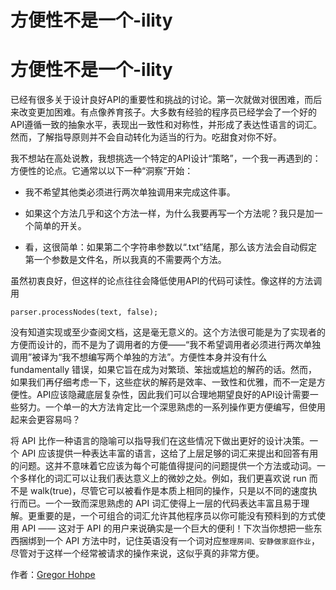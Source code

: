 # 方便性不是一个-ility

# 方便性不是一个-ility

已经有很多关于设计良好API的重要性和挑战的讨论。第一次就做对很困难，而后来改变更加困难。有点像养育孩子。大多数有经验的程序员已经学会了一个好的API遵循一致的抽象水平，表现出一致性和对称性，并形成了表达性语言的词汇。然而，了解指导原则并不会自动转化为适当的行为。吃甜食对你不好。

我不想站在高处说教，我想挑选一个特定的API设计“策略”，一个我一再遇到的：方便性的论点。它通常以以下一种“洞察”开始：

+   我不希望其他类必须进行两次单独调用来完成这件事。

+   如果这个方法几乎和这个方法一样，为什么我要再写一个方法呢？我只是加一个简单的开关。

+   看，这很简单：如果第二个字符串参数以“.txt”结尾，那么该方法会自动假定第一个参数是文件名，所以我真的不需要两个方法。

虽然初衷良好，但这样的论点往往会降低使用API的代码可读性。像这样的方法调用

```
parser.processNodes(text, false); 
```

没有知道实现或至少查阅文档，这是毫无意义的。这个方法很可能是为了实现者的方便而设计的，而不是为了调用者的方便——“我不希望调用者必须进行两次单独调用”被译为“我不想编写两个单独的方法”。方便性本身并没有什么 fundamentally 错误，如果它旨在成为对繁琐、笨拙或尴尬的解药的话。然而，如果我们再仔细考虑一下，这些症状的解药是效率、一致性和优雅，而不一定是方便性。API应该隐藏底层复杂性，因此我们可以合理地期望良好的API设计需要一些努力。一个单一的大方法肯定比一个深思熟虑的一系列操作更方便编写，但使用起来会更容易吗？

将 API 比作一种语言的隐喻可以指导我们在这些情况下做出更好的设计决策。一个 API 应该提供一种表达丰富的语言，这给了上层足够的词汇来提出和回答有用的问题。这并不意味着它应该为每个可能值得提问的问题提供一个方法或动词。一个多样化的词汇可以让我们表达意义上的微妙之处。例如，我们更喜欢说 run 而不是 walk(true)，尽管它可以被看作是本质上相同的操作，只是以不同的速度执行而已。一个一致而深思熟虑的 API 词汇使得上一层的代码表达丰富且易于理解。更重要的是，一个可组合的词汇允许其他程序员以你可能没有预料到的方式使用 API —— 这对于 API 的用户来说确实是一个巨大的便利！下次当你想把一些东西捆绑到一个 API 方法中时，记住英语没有一个词对应`整理房间、安静做家庭作业`，尽管对于这样一个经常被请求的操作来说，这似乎真的非常方便。

作者：[Gregor Hohpe](http://programmer.97things.oreilly.com/wiki/index.php/Gregor_Hohpe)
